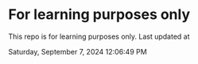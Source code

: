 # For learning purposes only
This repo is for learning purposes only.
Last updated at

Saturday, September 7, 2024 12:06:49 PM

